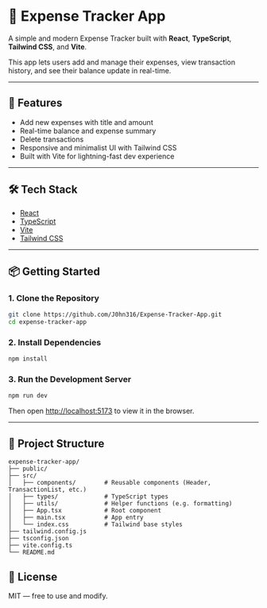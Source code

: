 # 💸 Expense Tracker App

A simple and modern Expense Tracker built with **React**, **TypeScript**, **Tailwind CSS**, and **Vite**.

This app lets users add and manage their expenses, view transaction history, and see their balance update in real-time.

---

## 🚀 Features

- Add new expenses with title and amount
- Real-time balance and expense summary
- Delete transactions
- Responsive and minimalist UI with Tailwind CSS
- Built with Vite for lightning-fast dev experience

---

## 🛠 Tech Stack

- [React](https://reactjs.org/)
- [TypeScript](https://www.typescriptlang.org/)
- [Vite](https://vitejs.dev/)
- [Tailwind CSS](https://tailwindcss.com/)

---

## 📦 Getting Started

### 1. Clone the Repository

```bash
git clone https://github.com/J0hn316/Expense-Tracker-App.git
cd expense-tracker-app
```

### 2. Install Dependencies

```bash
npm install
```

### 3. Run the Development Server

```bash
npm run dev
```

Then open [http://localhost:5173](http://localhost:5173) to view it in the browser.

---

## 🧾 Project Structure

```
expense-tracker-app/
├── public/
├── src/
│   ├── components/        # Reusable components (Header, TransactionList, etc.)
│   ├── types/             # TypeScript types
│   ├── utils/             # Helper functions (e.g. formatting)
│   ├── App.tsx            # Root component
│   ├── main.tsx           # App entry
│   └── index.css          # Tailwind base styles
├── tailwind.config.js
├── tsconfig.json
├── vite.config.ts
└── README.md
```

## 📄 License

MIT — free to use and modify.
